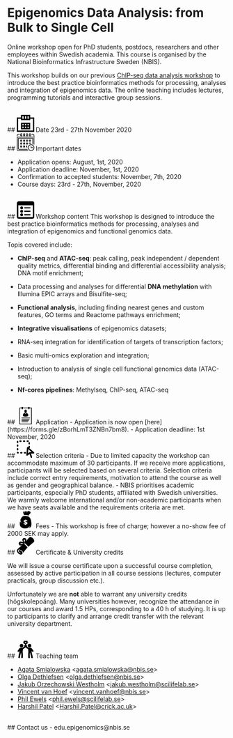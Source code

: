 # Epigenomics Data Analysis: from Bulk to Single Cell

Online workshop open for PhD students, postdocs, researchers and other employees within Swedish academia. This course is organised by the National Bioinformatics Infrastructure Sweden (NBIS).

This workshop builds on our previous [ChIP-seq data analysis workshop](https://nbisweden.github.io/workshop-archive/workshop-ChIP-seq/2018-11-07/) to introduce the best practice bioinformatics methods for processing, analyses and integration of epigenomics data. The online teaching includes lectures, programming tutorials and interactive group sessions.

<br/>
## <img border="0" src="icons/calendar-date.png" width="40" height="40"> Date
23rd - 27th November 2020

<br/>
## <img border="0" src="icons/important-dates.png" width="40" height="40"> Important dates

- Application opens: August, 1st, 2020
- Application deadline: November, 1st, 2020
- Confirmation to accepted students: November, 7th, 2020
- Course days: 23rd - 27th, November, 2020


<br/>
## <img border="0" src="icons/content.png" width="40" height="40"> Workshop content
This workshop is designed to introduce the best practice bioinformatics methods for processing, analyses and integration of epigenomics and functional genomics data.

Topis covered include:

* **ChIP-seq** and **ATAC-seq**: peak calling, peak independent / dependent quality metrics, differential binding and differential accessibility analysis; DNA motif enrichment;

* Data processing and analyses for differential **DNA methylation** with Illumina EPIC arrays and Bisulfite-seq;
* **Functional analysis**, including finding nearest genes and custom features, GO terms and Reactome pathways enrichment;
* **Integrative visualisations** of epigenomics datasets;
* RNA-seq integration for identification of targets of transcription factors;
* Basic multi-omics exploration and integration;
* Introduction to analysis of single cell functional genomics data (ATAC-seq);
* **Nf-cores pipelines**: Methylseq, ChIP-seq, ATAC-seq


<br/>
## <img border="0" src="icons/application.png" width="40" height="40"> Application
- Application is now open [here](https://forms.gle/zBorhLmT3ZNBn7bm8).
- Application deadline: 1st November, 2020

<br/>
## <img border="0" src="icons/selection.png" width="40" height="40"> Selection criteria
 - Due to limited capacity the workshop can accommodate maximum of 30 participants. If we receive more applications, participants will be selected based on several criteria. Selection criteria include correct entry requirements, motivation to attend the course as well as gender and geographical balance.
 - NBIS prioritises academic participants, especially PhD students, affiliated with Swedish universities. We warmly welcome international and/or non-academic participants when we have seats available and the requirements criteria are met.

<br/>
## <img border="0" src="icons/fees.png" width="40" height="40"> Fees
- This workshop is free of charge; however a no-show fee of 2000 SEK may apply.

<br/>
## <img border="0" src="icons/diploma.png" width="40" height="40"> Certificate & University credits

We will issue a course certificate upon a successful course completion, assessed by active participation in all course sessions (lectures, computer practicals, group discussion etc.).

Unfortunately we are **not** able to warrant any university credits (högskolepoäng). Many universities however, recognize the attendance in our courses and award 1.5 HPs, corresponding to a 40 h of studying. It is up to participants to clarify and arrange credit transfer with the relevant university department.


<br/>
## <img border="0" src="icons/team.png" width="40" height="40"> Teaching team

- [Agata Smialowska][agata] <<agata.smialowska@nbis.se>>
- [Olga Dethlefsen][olga] <<olga.dethlefsen@nbis.se>>
- [Jakub Orzechowski Westholm][jakub] <<jakub.westholm@scilifelab.se>>
- [Vincent van Hoef][vincent] <<vincent.vanhoef@nbis.se>>
- [Phil Ewels][phil] <<phil.ewels@scilifelab.se>>
- [Harshil Patel][harshil] <<Harshil.Patel@crick.ac.uk>>

[agata]: https://nbis.se/about/staff/agata-smialowska/
[olga]: https://nbis.se/about/staff/olga-dethlefsen/
[jakub]: https://nbis.se/about/staff/jakub-orzechowski-westholm/
[vincent]: https://nbis.se/about/staff/vincent-van-hoef
[phil]: phil.ewels@scilifelab.se
[harshil]: https://www.researchgate.net/profile/Harshil_Patel12

<br/>
## Contact us
- edu.epigenomics@nbis.se




<!--

## Travel Info

Science for Life Laboratory (SciLifeLab) is located in Stockholm suburb Solna (Tomtebodavägen 23A, 171 65 Solna).

We are at number 23a on [Karolinska Solna Campus Map](https://nbisweden.github.io/workshop-archive/workshop-ChIP-seq/2018-11-07/files/karta_campus_solna_16_11_14.pdf).

The closest bus stop is called ***Karolinska Institutet Biomedicum*** (search for public transport options [here](https://sl.se/en/)).

Enter the SciLifeLab / Karolinska Institutet Science Park building. After entering, turn left and pass through the glass door to find the rooms *Air* and *Fire*, where the workshop takes place. You can ask for help in the reception if you cannot find the way.


 -->
